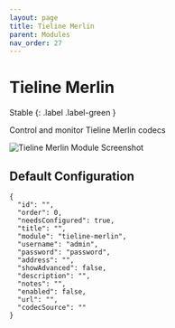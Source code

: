 ```yaml
---
layout: page
title: Tieline Merlin
parent: Modules
nav_order: 27
---
```


# Tieline Merlin

Stable
{: .label .label-green }

Control and monitor Tieline Merlin codecs

![Tieline Merlin Module Screenshot](/bug/assets/images/screenshots/module-tieline-merlin.png)

## Default Configuration

```
{
  "id": "",
  "order": 0,
  "needsConfigured": true,
  "title": "",
  "module": "tieline-merlin",
  "username": "admin",
  "password": "password",
  "address": "",
  "showAdvanced": false,
  "description": "",
  "notes": "",
  "enabled": false,
  "url": "",
  "codecSource": ""
}
```

